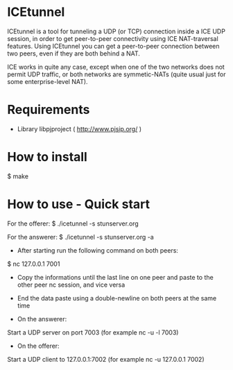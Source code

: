 ICEtunnel
===============

ICEtunnel is a tool for tunneling a UDP (or TCP) connection inside a ICE UDP session, in order to get peer-to-peer connectivity
using ICE NAT-traversal features.
Using ICEtunnel you can get a peer-to-peer connection between two peers, even if they are both behind a NAT.

ICE works in quite any case, except when one of the two networks does not permit UDP traffic, or both networks are
symmetic-NATs (quite usual just for some enterprise-level NAT).

Requirements
===============
* Library libpjproject ( http://www.pjsip.org/ )

How to install
===============
 $ make
 
How to use - Quick start
===============
For the offerer:
 $ ./icetunnel -s stunserver.org
 
For the answerer:
 $ ./icetunnel -s stunserver.org -a
 
 
* After starting run the following command on both peers:

 $ nc 127.0.0.1 7001

* Copy the informations until the last line on one peer and paste to the other peer nc session, and vice versa
* End the data paste using a double-newline on both peers at the same time

* On the answerer:

 Start a UDP server on port 7003 (for example nc -u -l 7003)

* On the offerer:

 Start a UDP client to 127.0.0.1:7002 (for example nc -u 127.0.0.1 7002)


 
